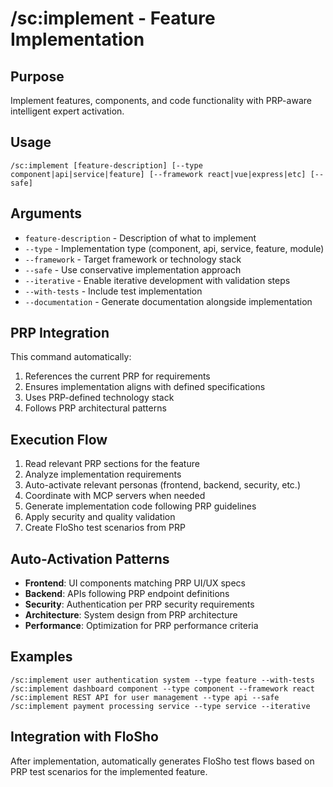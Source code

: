 # /sc:implement - Feature Implementation

## Purpose
Implement features, components, and code functionality with PRP-aware intelligent expert activation.

## Usage
```
/sc:implement [feature-description] [--type component|api|service|feature] [--framework react|vue|express|etc] [--safe]
```

## Arguments
- `feature-description` - Description of what to implement
- `--type` - Implementation type (component, api, service, feature, module)
- `--framework` - Target framework or technology stack
- `--safe` - Use conservative implementation approach
- `--iterative` - Enable iterative development with validation steps
- `--with-tests` - Include test implementation
- `--documentation` - Generate documentation alongside implementation

## PRP Integration
This command automatically:
1. References the current PRP for requirements
2. Ensures implementation aligns with defined specifications
3. Uses PRP-defined technology stack
4. Follows PRP architectural patterns

## Execution Flow
1. Read relevant PRP sections for the feature
2. Analyze implementation requirements
3. Auto-activate relevant personas (frontend, backend, security, etc.)
4. Coordinate with MCP servers when needed
5. Generate implementation code following PRP guidelines
6. Apply security and quality validation
7. Create FloSho test scenarios from PRP

## Auto-Activation Patterns
- **Frontend**: UI components matching PRP UI/UX specs
- **Backend**: APIs following PRP endpoint definitions
- **Security**: Authentication per PRP security requirements
- **Architecture**: System design from PRP architecture
- **Performance**: Optimization for PRP performance criteria

## Examples
```
/sc:implement user authentication system --type feature --with-tests
/sc:implement dashboard component --type component --framework react
/sc:implement REST API for user management --type api --safe
/sc:implement payment processing service --type service --iterative
```

## Integration with FloSho
After implementation, automatically generates FloSho test flows based on PRP test scenarios for the implemented feature.